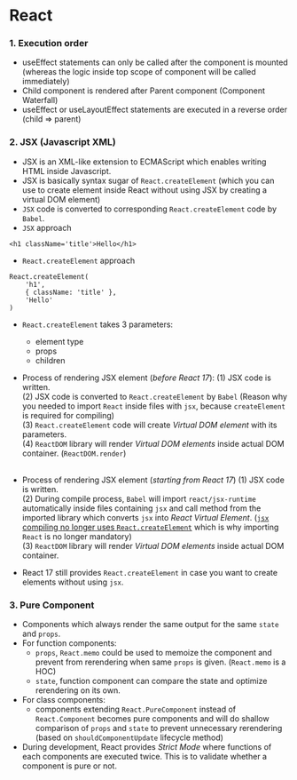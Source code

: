 # React

### 1. Execution order
- useEffect statements can only be called after the component is mounted (whereas the logic inside top scope of component will be called immediately)
- Child component is rendered after Parent component (Component Waterfall)
- useEffect or useLayoutEffect statements are executed in a reverse order (child => parent)


### 2. JSX (Javascript XML)
- JSX is an XML-like extension to ECMAScript which enables writing HTML inside Javascript.
- JSX is basically syntax sugar of `React.createElement` (which you can use to create element inside React without using JSX by creating a virtual DOM element)
- `JSX` code is converted to corresponding `React.createElement` code by `Babel`.
- `JSX` approach
```
<h1 className='title'>Hello</h1>
```
- `React.createElement` approach
```
React.createElement(
    'h1',
    { className: 'title' },
    'Hello'
)
```
- `React.createElement` takes 3 parameters:
    - element type
    - props
    - children
- Process of rendering JSX element (*before React 17*):
(1) JSX code is written.<br>
(2) JSX code is converted to `React.createElement` by `Babel` (Reason why you needed to import `React` inside files with `jsx`, because `createElement` is required for compiling)<br>
(3) `React.createElement` code will create *Virtual DOM element* with its parameters.<br>
(4) `ReactDOM` library will render *Virtual DOM elements* inside actual DOM container. (`ReactDOM.render`)<br><br>

- Process of rendering JSX element (*starting from React 17*)
(1) JSX code is written.<br>
(2) During compile process, `Babel` will import `react/jsx-runtime` automatically inside files containing `jsx` and call method from the imported library which converts `jsx` into *React Virtual Element*. (<u>`jsx` compiling no longer uses `React.createElement`</u> which is why importing `React` is no longer mandatory)<br>
(3) `ReactDOM` library will render *Virtual DOM elements* inside actual DOM container.

- React 17 still provides `React.createElement` in case you want to create elements without using `jsx`.


### 3. Pure Component
- Components which always render the same output for the same `state` and `props`.
- For function components:
    - `props`, `React.memo` could be used to memoize the component and prevent from rerendering when same `props` is given. (`React.memo` is a HOC)
    - `state`, function component can compare the state and optimize rerendering on its own.
- For class components:
    - components extending `React.PureComponent` instead of `React.Component` becomes pure components and will do shallow comparison of `props` and `state` to prevent unnecessary rerendering (based on `shouldComponentUpdate` lifecycle method)
- During development, React provides *Strict Mode* where functions of each components are executed twice. This is to validate whether a component is pure or not.

